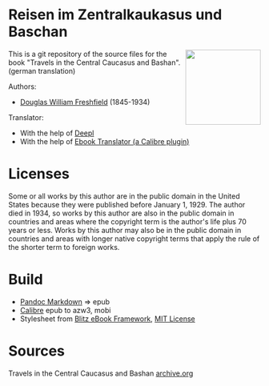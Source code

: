 # Reisen im Zentralkaukasus und Baschan

<img align="right" height="150" src="https://github.com/kogo59/he_Central_Caucasus_and_Bashan/blob/main/images/cover.jpg">

This is a git repository of the source files for the book "Travels in the Central Caucasus and Bashan". (german translation)

Authors:

* [Douglas William Freshfield](https://en.wikipedia.org/wiki/Douglas_Freshfield) (1845-1934)

Translator:

* With the help of [Deepl](https://www.deepl.com/de/translator)
* With the help of [Ebook Translator (a Calibre plugin)]([https://translator.bookfere.com)

# Licenses
Some or all works by this author are in the public domain in the United States
because they were published before January 1, 1929. The author died in 1934, so
works by this author are also in the public domain in countries and areas where
the copyright term is the author's life plus 70 years or less. Works by this
author may also be in the public domain in countries and areas with longer
native copyright terms that apply the rule of the shorter term to foreign works.

# Build
* [Pandoc Markdown](https://pandoc.org/MANUAL.html#pandocs-markdown) => epub
* [Calibre](https://calibre-ebook.com/) epub to azw3, mobi
* Stylesheet from [Blitz eBook Framework](https://friendsofepub.github.io/Blitz/), [MIT License](https://github.com/FriendsOfEpub/Blitz/blob/master/LICENSE)

# Sources
Travels in the Central Caucasus and Bashan [archive.org](https://archive.org/details/travelsincentral00fres/page/n7/mode/2up)


